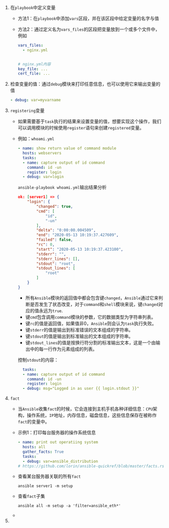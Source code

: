 1. 在`playbook`中定义变量

   - 方法1：在`playbook`中添加`vars`区段，并在该区段中给定变量的名字与值

   - 方法2：通过定义名为`vars_files`的区段把变量放到一个或多个文件中，例如

     ```yaml
     vars_files:
       - nginx.yml
       
     
     # nginx.yml内容
     key_file: ...
     cert_file: ...
     ```

2. 检查变量的值：通过`debug`模块来打印任意信息，也可以使用它来输出变量的值

   ```yaml
   - debug: var=myvarname
   ```

3. `registering`变量

   - 如果需要基于`task`执行的结果来设置变量的值，想要实现这个操作，我们可以调用模块的时候使用`register`语句来创建`registered`变量。

   - 例如：`whoami.yml`

     ```yaml
     - name: show return value of command module
       hosts: webservers
       tasks:
       - name: capture output of id command
         command: id -un
         register: login
       - debug: var=login
     ```

     `ansible-playbook whoami.yml`输出结果分析

     ```json
     ok: [server1] => {
         "login": {
             "changed": true, 
             "cmd": [
                 "id", 
                 "-un"
             ], 
             "delta": "0:00:00.004509", 
             "end": "2020-05-13 10:19:37.427609", 
             "failed": false, 
             "rc": 0, 
             "start": "2020-05-13 10:19:37.423100", 
             "stderr": "", 
             "stderr_lines": [], 
             "stdout": "root", 
             "stdout_lines": [
                 "root"
             ]
         }
     }
     ```

     - 所有`Ansible`模块的返回值中都会包含键`changed`，`Ansible`通过它来判断是否发生了状态改变，对于`command`和`shell`模块来说，键`changed`对应的值永远为`true`.
     - 键`cmd`包含调用`command`模块的参数，它的数据类型为字符串列表。
     - 键`rc`的值是返回值，如果值非0，`Ansible`则会认为`task`执行失败。
     - 键`stderr`的值是输出到标准错误的文本组成的字符串。
     - 键`stdout`的值是输出到标准输出的文本组成的字符串。
     - 键`stdout_lines`的值是按换行符分割的标准输出文本，这是一个由输出中的每一行作为元素组成的列表。

     控制`stdout`的内容：

     ```yaml
       tasks:
       - name: capture output of id command
         command: id -un
         register: login
       - debug: msg="Logged in as user {{ login.stdout }}"
     ```

4. `fact`

   - 当`Ansible`收集`fact`的时候，它会连接到主机手机各种详细信息：`CPU`架构，操作系统，`IP`地址，内存信息，磁盘信息，这些信息保存在被称作`fact`的变量中。

   - 示例1：打印每台服务器的操作系统信息

     ```yaml
     - name: print out operatiing system
       hosts: all
       gather_facts: True
       tasks:
       - debug: var=ansible_distribution
     # https://github.com/lorin/ansible-quickref/blob/master/facts.rst  
     ```

   - 查看某台服务器关联的所有`fact`

     `ansible server1 -m setup`

   - 查看`fact`子集

     `ansible all -m setup -a 'filter=ansible_eth*'`

   - 

5. 